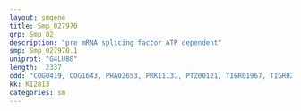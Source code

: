 ```yaml
---
layout: smgene
title: Smp_027970
grp: Smp_02
description: "pre mRNA splicing factor ATP dependent"
smp: Smp_027970.1
uniprot: "G4LU80"
length:  2337
cdd: "COG0419, COG1643, PHA02653, PRK11131, PTZ00121, TIGR01967, TIGR02788, cd00046, cd00079, cl04503, cl21455, pfam00271, pfam04408, pfam13086, smart00487, smart00490, smart00847"
kk: K12813
categories: sm
---
```

